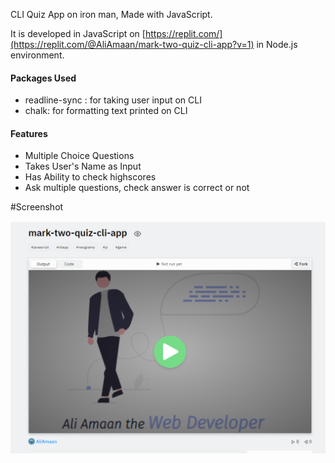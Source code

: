 CLI Quiz App on iron man, Made with JavaScript.

It is developed in JavaScript on [https://replit.com/](https://replit.com/@AliAmaan/mark-two-quiz-cli-app?v=1) in Node.js environment.

#### Packages Used

- readline-sync : for taking user input on CLI
- chalk: for formatting text printed on CLI

#### Features

- Multiple Choice Questions
- Takes User's Name as Input
- Has Ability to check highscores
- Ask multiple questions, check answer is correct or not

#Screenshot

![snapshot](Capture.PNG)

